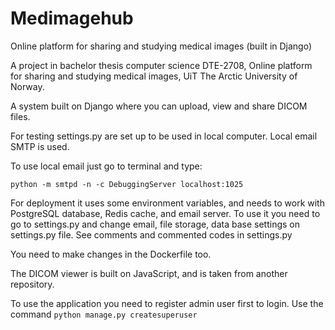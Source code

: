 # Medimagehub
Online platform for sharing and studying medical images (built in Django)

A project in bachelor thesis computer science DTE-2708, 
Online platform for sharing and studying medical images, UiT The Arctic University of Norway.

A system built on Django where you can upload, view and share DICOM files.

For testing settings.py are set up to be used in local computer. Local email SMTP is used.

To use local email just go to terminal and type:

`python -m smtpd -n -c DebuggingServer localhost:1025`

For deployment it uses some environment variables, and needs to work with PostgreSQL database, Redis cache, and email server. To use it you need to go to settings.py and change email, file storage, data base settings on settings.py file.
See comments and commented codes in settings.py

You need to make changes in the Dockerfile too.

The DICOM viewer is built on JavaScript, and is taken from another repository.

To use the application you need to register admin user first to login. 
Use the command `python manage.py createsuperuser`
